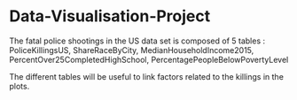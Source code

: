 # Data-Visualisation-Project

The fatal police shootings in the US data set is composed of 5 tables :
PoliceKillingsUS, ShareRaceByCity, MedianHouseholdIncome2015, PercentOver25CompletedHighSchool, PercentagePeopleBelowPovertyLevel

The different tables will be useful to link factors related to the killings in the plots.
